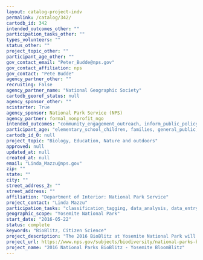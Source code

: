 ```yaml
---
layout: catalog-project-indv
permalink: /catalog/342/
cartodb_id: 342
intended_outcomes_other: ""
participation_tasks_other: ""
types_volunteers: ""
status_other: ""
project_topic_other: ""
participant_age_other: ""
gov_contact_email: "Peter_Budde@nps.gov"
gov_contact_affiliation: nps
gov_contact: "Pete Budde"
agency_partner_other: ""
recruiting: False
agency_partner_name: "National Geographic Society"
cartodb_georef_status: null
agency_sponsor_other: ""
scistarter: True
agency_sponsor: National Park Service (NPS)
agency_partner: formal_nonprofit_ngo
intended_outcomes: "community_engagement_outreach, inform_public_policy, io_education, operational_integration_use, research_advancement"
participant_age: "elementary_school_children, families, general_public, middle_school_children, targeted_group, teens"
cartodb_id_0: null
project_topic: "Biology, Education, Nature and outdoors"
approved: null
updated_at: null
created_at: null
email: "Linda_Mazzu@nps.gov"
zip: ""
state: ""
city: ""
street_address_2: ""
street_address: ""
affiliation: "Department of Interior: National Park Service"
project_contact: "Linda Mazzu"
participation_tasks: "classification_tagging, data_analysis, data_entry, finding_entities, identification, learning, observation, site_selection_description, specimen_sample_collection"
geographic_scope: "Yosemite National Park"
start_date: "2016-05-22"
status: complete
keywords: "BioBlitz, Citizen Science"
project_description: "The 2016 BioBlitz at Yosemite National Park will explore emerging plant species in a recently fire disturbed area of the park."
project_url: https://www.nps.gov/subjects/biodiversity/national-parks-bioblitz.htm
project_name: "2016 National Parks BioBlitz - Yosemite BloomBlitz"
---
```

